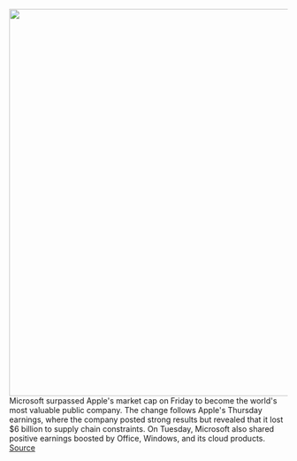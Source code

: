 <img src='https://cdn.vox-cdn.com/thumbor/efoe4mb5y4vFsR4zEMpxe2cjLeA=/0x0:2040x1360/1200x800/filters:focal(857x517:1183x843)/cdn.vox-cdn.com/uploads/chorus_image/image/70064741/acastro_180507_1777_microsoft_0002.0.jpg' width='700px' /><br/>
Microsoft surpassed Apple's market cap on Friday to become the world's most valuable public company. The change follows Apple's Thursday earnings, where the company posted strong results but revealed that it lost $6 billion to supply chain constraints. On Tuesday, Microsoft also shared positive earnings boosted by Office, Windows, and its cloud products.
<a href='https://www.theverge.com/2021/10/29/22753251/microsoft-apple-market-cap-business-valuable-company'> Source <a/>